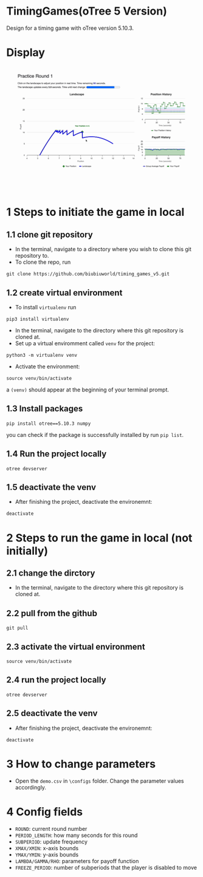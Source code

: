# TimingGames(oTree 5 Version)
Design for a timing game with oTree version 5.10.3.

# Display
![me](timing_experiment.gif)

# 1 Steps to initiate the game in local

## 1.1 clone git repository
- In the terminal, navigate to a directory where you wish to clone this git repository to.
- To clone the repo, run
 ```
 git clone https://github.com/biubiuworld/timing_games_v5.git
 ```

## 1.2 create virtual environment
- To install `virtualenv` run 
```
pip3 install virtualenv
```
- In the terminal, navigate to the directory where this git repository is cloned at.
- Set up a virtual enviromment called `venv` for the project:
```
python3 -m virtualenv venv
```
- Activate the environment:
```
source venv/bin/activate
```
a `(venv)` should appear at the beginning of your terminal prompt.

## 1.3 Install packages
```
pip install otree==5.10.3 numpy
```
you can check if the package is successfully installed by run `pip list`.

## 1.4 Run the project locally
```
otree devserver
```
## 1.5 deactivate the venv
- After finishing the project, deactivate the environemnt:
```
deactivate
```

# 2 Steps to run the game in local (not initially)

## 2.1 change the dirctory
- In the terminal, navigate to the directory where this git repository is cloned at.

## 2.2 pull from the github
```
git pull
```

## 2.3 activate the virtual environment
```
source venv/bin/activate
```
## 2.4 run the project locally
```
otree devserver
```
## 2.5 deactivate the venv
- After finishing the project, deactivate the environemnt:
```
deactivate
```

# 3 How to change parameters
- Open the `demo.csv` in `\configs` folder. Change the parameter values accordingly.

# 4 Config fields
- `ROUND`: current round number
- `PERIOD_LENGTH`: how many seconds for this round
- `SUBPERIOD`: update frequency
- `XMAX/XMIN`: x-axis bounds
- `YMAX/YMIN`: y-axis bounds
- `LAMBDA/GAMMA/RHO`: parameters for payoff function
- `FREEZE_PERIOD`: number of subperiods that the player is disabled to move


